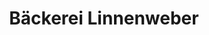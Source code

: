 ---
title: "Bäckerei Linnenweber"
url: /bad-wuennenberg/baeckerei-linnenweber/
shop: Lebensmittel
---
